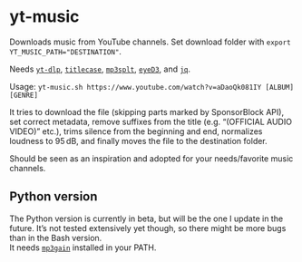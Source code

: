 # yt-music
Downloads music from YouTube channels. Set download folder with `export YT_MUSIC_PATH="DESTINATION"`.  

Needs [`yt-dlp`](https://github.com/yt-dlp/yt-dlp), [`titlecase`](https://github.com/wezm/titlecase), [`mp3splt`](https://github.com/mp3splt/mp3splt), [`eyeD3`](https://github.com/nicfit/eyeD3), and [`jq`](https://github.com/stedolan/jq).  

Usage: `yt-music.sh https://www.youtube.com/watch?v=aDaoQk081IY [ALBUM] [GENRE]`  

It tries to download the file (skipping parts marked by SponsorBlock API), set correct metadata, remove suffixes from the title (e.g. “(OFFICIAL AUDIO VIDEO)” etc.), trims silence from the beginning and end, normalizes loudness to 95 dB, and finally moves the file to the destination folder.  

Should be seen as an inspiration and adopted for your needs/favorite music channels.

## Python version
The Python version is currently in beta, but will be the one I update in the future. It’s not tested extensively yet though, so there might be more bugs than in the Bash version.  
It needs [`mp3gain`](https://mp3gain.sourceforge.net/download.php) installed in your PATH.
